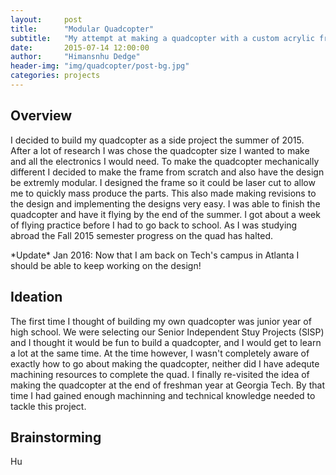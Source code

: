```yaml
---
layout:     post
title:      "Modular Quadcopter"
subtitle:   "My attempt at making a quadcopter with a custom acrylic frame."
date:       2015-07-14 12:00:00
author:     "Himansnhu Dedge"
header-img: "img/quadcopter/post-bg.jpg"
categories: projects
---
```


<h2 class="section-heading">Overview</h2>
<p>I decided to build my quadcopter as a side project the summer of 2015. After a lot of research I was chose the quadcopter size I wanted to make and all the electronics I would need. To make the quadcopter mechanically different I decided to make the frame from scratch and also have the design be extremly modular. I designed the frame so it could be laser cut to allow me to quickly mass produce the parts. This also made making revisions to the design and implementing the designs very easy. I was able to finish the quadcopter and have it flying by the end of the summer. I got about a week of flying practice before I had to go back to school. As I was studying abroad the Fall 2015 semester progress on the quad has halted.</p>
<p>*Update* Jan 2016: Now that I am back on Tech's campus in Atlanta I should be able to keep working on the design!</p>


<h2 class="section-heading">Ideation</h2>
<p>The first time I thought of building my own quadcopter was junior year of high school. We were selecting our Senior Independent Stuy Projects (SISP) and I thought it would be fun to build a quadcopter, and I would get to learn a lot at the same time. At the time however, I wasn't completely aware of exactly how to go about making the quadcopter, neither did I have adequte machining resources to complete the quad. I finally re-visited the idea of making the quadcopter at the end of freshman year at Georgia Tech. By that time I had gained enough machinning and technical knowledge needed to tackle this project.</p>

<h2 class="section-heading">Brainstorming</h2>

<p>Hu</p>


